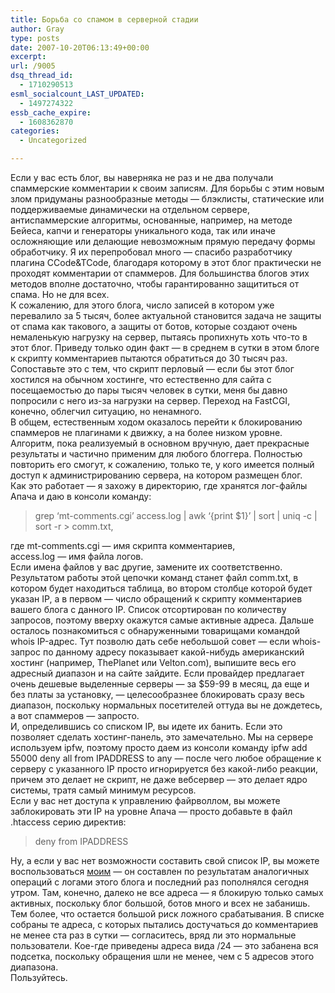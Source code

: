 ```yaml
---
title: Борьба со спамом в серверной стадии
author: Gray
type: posts
date: 2007-10-20T06:13:49+00:00
excerpt:
url: /9005
dsq_thread_id:
  - 1710290513
esml_socialcount_LAST_UPDATED:
  - 1497274322
essb_cache_expire:
  - 1608362870
categories:
  - Uncategorized

---
```








Если у вас есть блог, вы наверняка не раз и не два получали спаммерские комментарии к своим записям. Для борьбы с этим новым злом придуманы разнообразные методы &#8212; блэклисты, статические или поддерживаемые динамически на отдельном сервере, антиспаммерские алгоритмы, основанные, например, на методе Бейеса, капчи и генераторы уникального кода, так или иначе осложняющие или делающие невозможным прямую передачу формы обработчику. Я их перепробовал много &#8212; спасибо разработчику плагина CCode&TCode, благодаря которому в этот блог практически не проходят комментарии от спаммеров. Для большинства блогов этих методов вполне достаточно, чтобы гарантированно защититься от спама. Но не для всех.  
К сожалению, для этого блога, число записей в котором уже перевалило за 5 тысяч, более актуальной становится задача не защиты от спама как такового, а защиты от ботов, которые создают очень немаленькую нагрузку на сервер, пытаясь пропихнуть хоть что-то в этот блог. Приведу только один факт &#8212; в среднем в сутки в этом блоге к скрипту комментариев пытаются обратиться до 30 тысяч раз. Сопоставьте это с тем, что скрипт перловый &#8212; если бы этот блог хостился на обычном хостинге, что естественно для сайта с посещаемостью до пары тысяч человек в сутки, меня бы давно попросили с него из-за нагрузки на сервер. Переход на FastCGI, конечно, облегчил ситуацию, но ненамного.  
В общем, естественным ходом оказалось перейти к блокированию спаммеров не плагинами к движку, а на более низком уровне. Алгоритм, пока реализуемый в основном вручную, дает прекрасные результаты и частично применим для любого блоггера. Полностью повторить его смогут, к сожалению, только те, у кого имеется полный доступ к администрированию сервера, на котором размещен блог.  
Как это работает &#8212; я захожу в директорию, где хранятся лог-файлы Апача и даю в консоли команду:

> grep &#8216;mt-comments.cgi&#8217; access.log | awk &#8216;{print $1}&#8217; | sort | uniq -c | sort -r > comm.txt,

где mt-comments.cgi &#8212; имя скрипта комментариев,  
access.log &#8212; имя файла логов.  
Если имена файлов у вас другие, замените их соответственно.  
Результатом работы этой цепочки команд станет файл comm.txt, в котором будет находиться таблица, во втором столбце которой будет указан IP, а в первом &#8212; число обращений к скрипту комментариев вашего блога с данного IP. Список отсортирован по количеству запросов, поэтому вверху окажутся самые активные адреса. Дальше осталось познакомиться с обнаруженными товарищами командой whois IP-адрес. Тут позволю дать себе небольшой совет &#8212; если whois-запрос по данному адресу показывает какой-нибудь американский хостинг (например, ThePlanet или Velton.com), выпишите весь его адресный диапазон и на сайте зайдите. Если провайдер предлагает очень дешевые выделенные серверы &#8212; за $59-99 в месяц, да еще и без платы за установку, &#8212; целесообразнее блокировать сразу весь диапазон, поскольку нормальных посетителей оттуда вы не дождетесь, а вот спаммеров &#8212; запросто.  
И, определившись со списком IP, вы идете их банить. Если это позволяет сделать хостинг-панель, это замечательно. Мы на сервере используем ipfw, поэтому просто даем из консоли команду ipfw add 55000 deny all from IPADDRESS to any &#8212; после чего любое обращение к серверу с указанного IP просто игнорируется без какой-либо реакции, причем это делает не скрипт, не даже вебсервер &#8212; это делает ядро системы, тратя самый минимум ресурсов.  
Если у вас нет доступа к управлению файрволлом, вы можете заблокировать эти IP на уровне Апача &#8212; просто добавьте в файл .htaccess серию директив:

> deny from IPADDRESS

Ну, а если у вас нет возможности составить свой список IP, вы можете воспользоваться <a href="http://www.searchengines.ru/blog/spammers.txt" target="_blank">моим</a> &#8212; он составлен по результатам аналогичных операций с логами этого блога и последний раз пополнялся сегодня утром. Там, конечно, далеко не все адреса &#8212; я блокирую только самых активных, поскольку блог большой, ботов много и всех не забанишь. Тем более, что остается большой риск ложного срабатывания. В списке собраны те адреса, с которых пытались достучаться до комментариев не менее ста раз в сутки &#8212; согласитесь, вряд ли это нормальные пользователи. Кое-где приведены адреса вида /24 &#8212; это забанена вся подсетка, поскольку обращения шли не менее, чем с 5 адресов этого диапазона.  
Пользуйтесь.